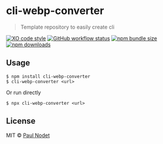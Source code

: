 # cli-webp-converter
> Template repository to easily create cli

[![XO code style](https://img.shields.io/badge/code_style-XO-5ed9c7.svg)](https://github.com/xojs/xo)
[![GitHub workflow status](https://img.shields.io/github/workflow/status/pnxdxt/cli-webp-converter/CI)](https://github.com/pnxdxt/cli-webp-converter)
[![npm bundle size](https://img.shields.io/bundlephobia/min/cli-webp-converter)](https://bundlephobia.com/package/cli-webp-converter)
[![npm downloads](https://img.shields.io/npm/dt/cli-webp-converter)](https://www.npmjs.com/package/cli-webp-converter)

## Usage

```shell
$ npm install cli-webp-converter
$ cli-webp-converter <url>
```

Or run directly
```shell
$ npx cli-webp-converter <url>
```

## License

MIT © [Paul Nodet](https://pnodet.com)
